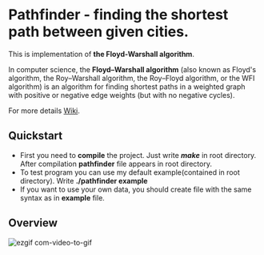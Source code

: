 <h1>Pathfinder - finding the shortest path between given cities.</h1>
<p>This is implementation of <b>the Floyd-Warshall algorithm</b>.</p>
<p>In computer science, the <b>Floyd–Warshall algorithm</b> (also known as Floyd's algorithm, the Roy–Warshall algorithm, the Roy–Floyd algorithm, or the WFI algorithm) is an algorithm for finding shortest paths in a weighted graph with positive or negative edge weights (but with no negative cycles).</p>
<p>For more details <a href="https://en.wikipedia.org/wiki/Floyd%E2%80%93Warshall_algorithm">Wiki</a>.</p>
<h2>Quickstart</h2>
<p>
  <ul>
    <li>First you need to <b>compile</b> the project. Just write <em><b>make</b></em> in root directory. After compilation <b>pathfinder</b> file appears in root directory.</li>
    <li>To test program you can use my default example(contained in root directory). Write <b>./pathfinder example</b></li>
    <li>If you want to use your own data, you should create file with the same syntax as in <b>example</b> file.</li>
</ul>
</p>

<h2>Overview</h2>

![ezgif com-video-to-gif](https://user-images.githubusercontent.com/11888485/92994777-d7a86380-f505-11ea-9629-431559ff1a7e.gif)
